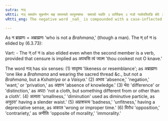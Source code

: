```yaml
---
sutra: नञ्
vRtti: नञ् समर्थन सुबन्तेन सह समस्यते तत्पुरुषश्च  समासो भवति ॥ वार्त्तिकम् ॥ नञो नलोपस्तिङि क्षेपे ॥
vRtti_eng: The negative word _nañ_ is compounded with a case-inflected word with which it is in construction, and the compound is _Tat-purusha_.

---
```

As न ब्राह्मणः = अब्राह्मणः ’who is not a _Brahmana_,' (though a man). The म् of न is elided by (6.3.73):

Vart: - The न् of न is also elided even when the second member is a verb, provided that censure is implied as अपचसि त्वं जाल्म 'thou cookest not O knave.'

The word नञ् has six senses: (1) सादृश्य 'likeness or resemblance'; as अब्राह्मणः 'one like a _Brahmana_ and wearing the sacred thread &c., but not a _Brahmana_, but a _Kshatriya_ or a _Vaisya_.' (2) अभाव 'absence,' 'negation,' 'want,' or 'privation,' as अज्ञान 'absence of knowledge.' (3) भेदः 'difference' or 'distinction,' as अपटः 'not a cloth, but something different from or other than a cloth'. (4) अल्पता 'smallness,' 'diminution' used as diminutive particle, as अनुदरा' having a slender waist.' (5) अप्राशस्त्य 'badness,'  'unfitness,' having a depreciative sense, as अकाल 'wrong or improper time.' (6) विरोध 'opposition,' 'contrariety,' as अनीतिः 'opposite of morality,' 'immorality.' 